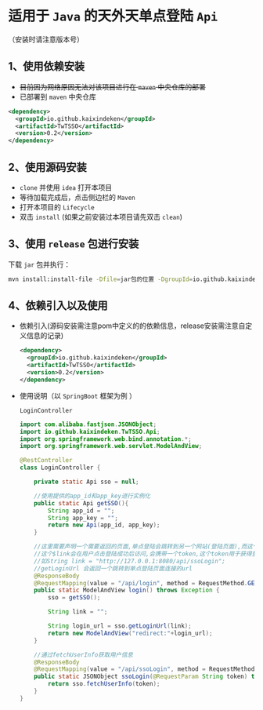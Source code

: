 # 适用于 `Java` 的天外天单点登陆 `Api` 

（安装时请注意版本号）

## 1、使用依赖安装

* ~~目前因为网络原因无法对该项目进行在 `maven` 中央仓库的部署~~
* 已部署到 `maven` 中央仓库
```xml
<dependency>
  <groupId>io.github.kaixindeken</groupId>
  <artifactId>TwTSSO</artifactId>
  <version>0.2</version>
</dependency>
```

## 2、使用源码安装
* `clone` 并使用 `idea` 打开本项目
* 等待加载完成后，点击侧边栏的 `Maven` 
* 打开本项目的 `Lifecycle`
* 双击 `install` (如果之前安装过本项目请先双击 `clean`)

## 3、使用 `release` 包进行安装

下载 `jar` 包并执行：

```bash
mvn install:install-file -Dfile=jar包的位置 -DgroupId=io.github.kaixindeken -DartifactId=TwTSSO -Dversion=0.2 -Dpackaging=jar
```

## 4、依赖引入以及使用
* 依赖引入(源码安装需注意pom中定义的的依赖信息，release安装需注意自定义信息的记录)
  ```xml
  <dependency>
    <groupId>io.github.kaixindeken</groupId>
    <artifactId>TwTSSO</artifactId>
    <version>0.2</version>
  </dependency>
  ```
* 使用说明（以 `SpringBoot` 框架为例 ）

  `LoginController`

  ```java
  import com.alibaba.fastjson.JSONObject;
  import io.github.kaixindeken.TwTSSO.Api;
  import org.springframework.web.bind.annotation.*;
  import org.springframework.web.servlet.ModelAndView;
  
  @RestController
  class LoginController {
  
      private static Api sso = null;
  
      //使用提供的app_id和app_key进行实例化
      public static Api getSSO(){
          String app_id = "";
          String app_key = "";
          return new Api(app_id, app_key);
      }
  
      //这里需要声明一个需要返回的页面,单点登陆会跳转到另一个网站(登陆页面),而这个页面被所有项目共用,在那个页面用户点击登陆后,之所以会返回这个项目,而不是其他的项目,就是这个$link的作用
      //这个$link会在用户点击登陆成功后访问,会携带一个token,这个token用于获得登录用户的信息
      //如String link = "http://127.0.0.1:8080/api/ssoLogin";
      //getLoginUrl 会返回一个跳转到单点登陆页面连接的url
      @ResponseBody
      @RequestMapping(value = "/api/login", method = RequestMethod.GET)
      public static ModelAndView login() throws Exception {
          sso = getSSO();
  
          String link = "";
  
          String login_url = sso.getLoginUrl(link);
          return new ModelAndView("redirect:"+login_url);
      }
  
      //通过fetchUserInfo获取用户信息
      @ResponseBody
      @RequestMapping(value = "/api/ssoLogin", method = RequestMethod.GET)
      public static JSONObject ssoLogin(@RequestParam String token) throws Exception {
          return sso.fetchUserInfo(token);
      }
  }
  ```

  

  

